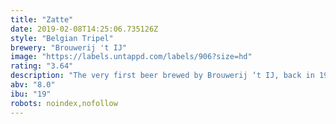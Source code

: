 ```yaml
---
title: "Zatte"
date: 2019-02-08T14:25:06.735126Z
style: "Belgian Tripel"
brewery: "Brouwerij 't IJ"
image: "https://labels.untappd.com/labels/906?size=hd"
rating: "3.64"
description: "The very first beer brewed by Brouwerij ‘t IJ, back in 1985. It is a ‘tripel’, the category reserved for the stronger, blonde beers in Belgian tradition. Zatte more than lives up to expectations in this respect. It is a full-bodied, golden beer with a scent of fresh fruit mingled here and there with a hint of grain. The flavour is slightly sweet, ending with a fine, dry aftertaste. A delicious beer that can be enjoyed in all seasons. "
abv: "8.0"
ibu: "19"
robots: noindex,nofollow
---
```

